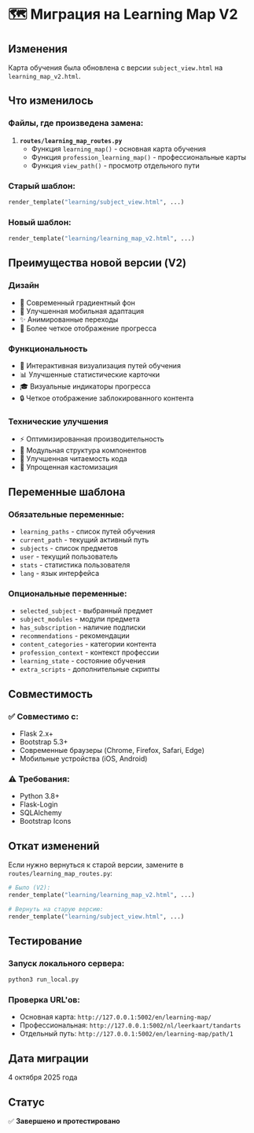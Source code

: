 # 🗺️ Миграция на Learning Map V2

## Изменения
Карта обучения была обновлена с версии `subject_view.html` на `learning_map_v2.html`.

## Что изменилось

### Файлы, где произведена замена:
1. **`routes/learning_map_routes.py`**
   - Функция `learning_map()` - основная карта обучения
   - Функция `profession_learning_map()` - профессиональные карты
   - Функция `view_path()` - просмотр отдельного пути

### Старый шаблон:
```python
render_template("learning/subject_view.html", ...)
```

### Новый шаблон:
```python
render_template("learning/learning_map_v2.html", ...)
```

## Преимущества новой версии (V2)

### Дизайн
- 🎨 Современный градиентный фон
- 📱 Улучшенная мобильная адаптация
- ✨ Анимированные переходы
- 🎯 Более четкое отображение прогресса

### Функциональность
- 🔄 Интерактивная визуализация путей обучения
- 📊 Улучшенные статистические карточки
- 🎓 Визуальные индикаторы прогресса
- 🔒 Четкое отображение заблокированного контента

### Технические улучшения
- ⚡ Оптимизированная производительность
- 🧩 Модульная структура компонентов
- 📝 Улучшенная читаемость кода
- 🔧 Упрощенная кастомизация

## Переменные шаблона

### Обязательные переменные:
- `learning_paths` - список путей обучения
- `current_path` - текущий активный путь
- `subjects` - список предметов
- `user` - текущий пользователь
- `stats` - статистика пользователя
- `lang` - язык интерфейса

### Опциональные переменные:
- `selected_subject` - выбранный предмет
- `subject_modules` - модули предмета
- `has_subscription` - наличие подписки
- `recommendations` - рекомендации
- `content_categories` - категории контента
- `profession_context` - контекст профессии
- `learning_state` - состояние обучения
- `extra_scripts` - дополнительные скрипты

## Совместимость

### ✅ Совместимо с:
- Flask 2.x+
- Bootstrap 5.3+
- Современные браузеры (Chrome, Firefox, Safari, Edge)
- Мобильные устройства (iOS, Android)

### ⚠️ Требования:
- Python 3.8+
- Flask-Login
- SQLAlchemy
- Bootstrap Icons

## Откат изменений

Если нужно вернуться к старой версии, замените в `routes/learning_map_routes.py`:

```python
# Было (V2):
render_template("learning/learning_map_v2.html", ...)

# Вернуть на старую версию:
render_template("learning/subject_view.html", ...)
```

## Тестирование

### Запуск локального сервера:
```bash
python3 run_local.py
```

### Проверка URL'ов:
- Основная карта: `http://127.0.0.1:5002/en/learning-map/`
- Профессиональная: `http://127.0.0.1:5002/nl/leerkaart/tandarts`
- Отдельный путь: `http://127.0.0.1:5002/en/learning-map/path/1`

## Дата миграции
4 октября 2025 года

## Статус
✅ **Завершено и протестировано**
